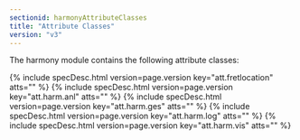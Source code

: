 ```yaml
---
sectionid: harmonyAttributeClasses
title: "Attribute Classes"
version: "v3"
---
```




The harmony module contains the following attribute classes:



{% include specDesc.html version=page.version key="att.fretlocation" atts="" %}
{% include specDesc.html version=page.version key="att.harm.anl" atts="" %}
{% include specDesc.html version=page.version key="att.harm.ges" atts="" %}
{% include specDesc.html version=page.version key="att.harm.log" atts="" %}
{% include specDesc.html version=page.version key="att.harm.vis" atts="" %}



